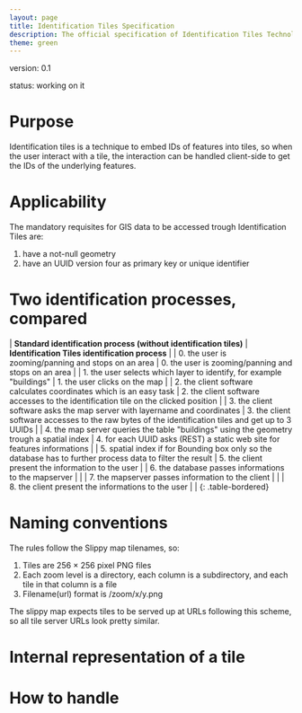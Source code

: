 ```yaml
---
layout: page
title: Identification Tiles Specification
description: The official specification of Identification Tiles Technology
theme: green
---
```


version: 0.1

status: working on it

# Purpose
Identification tiles is a technique to embed IDs of features into tiles, so when the user interact with a tile, the interaction can be handled client-side to get the IDs of the underlying features.

# Applicability
The mandatory requisites for GIS data to be accessed trough Identification Tiles are:

1. have a not-null geometry
1. have an UUID version four as primary key or unique identifier

# Two identification processes, compared

| **Standard identification process (without identification tiles)**  | **Identification Tiles identification process** |
| 0. the user is zooming/panning and stops on an area |  0. the user is zooming/panning and stops on an area |
| 1. the user selects which layer to identify, for example "buildings" | 1. the user clicks on the map |
| 2. the client software calculates coordinates which is an easy task | 2. the client software accesses to the identification tile on the clicked position  |
| 3. the client software asks the map server with layername and coordinates | 3. the client software accesses to the raw bytes of the identification tiles and get up to 3 UUIDs |
| 4. the map server queries the table "buildings" using the geometry trough a spatial index | 4. for each UUID asks (REST) a static web site for features informations |
| 5. spatial index if for Bounding box only so the database has to further process data to filter the result  | 5. the client present the information to the user |
| 6. the database passes informations to the mapserver   |  |
| 7. the mapserver passes information to the client  |  |
| 8. the client present the informations to the user  |  |
{: .table-bordered}

# Naming conventions

The rules follow the Slippy map tilenames, so:

1. Tiles are 256 × 256 pixel PNG files
1. Each zoom level is a directory, each column is a subdirectory, and each tile in that column is a file
1. Filename(url) format is /zoom/x/y.png

The slippy map expects tiles to be served up at URLs following this scheme, so all tile server URLs look pretty similar.



# Internal representation of a tile


# How to handle

